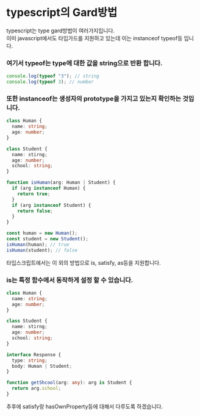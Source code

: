 # typescript의 Gard방법

typescript는 type gard방법이 여러가지입니다.  
이미 javascript에서도 타입가드를 지원하고 있는데 이는 instanceof typeof등 입니다.

### 여기서 typeof는 type에 대한 값을 string으로 반환 합니다.

```ts
console.log(typeof "3"); // string
console.log(typeof 3); // number
```

### 또한 instanceof는 생성자의 prototype을 가지고 있는지 확인하는 것입니다.

```ts
class Human {
  name: string;
  age: number;
}

class Student {
  name: stirng;
  age: number;
  school: string;
}

function isHuman(arg: Human | Student) {
  if (arg instanceof Human) {
    return true;
  }
  if (arg instanceof Student) {
    return false;
  }
}

const human = new Human();
const student = new Student();
isHuman(human); // true
isHuman(student); // false
```

타입스크립트에서는 이 외의 방법으로 is, satisfy, as등을 지원합니다.

### is는 특정 함수에서 동작하게 설정 할 수 있습니다.

```ts
class Human {
  name: string;
  age: number;
}

class Student {
  name: stirng;
  age: number;
  school: string;
}

interface Response {
  type: string;
  body: Human | Student;
}

function getShcool(arg: any): arg is Student {
  return arg.school;
}
```

추후에 satisfy랑 hasOwnProperty등에 대해서 다루도록 하겠습니다.
